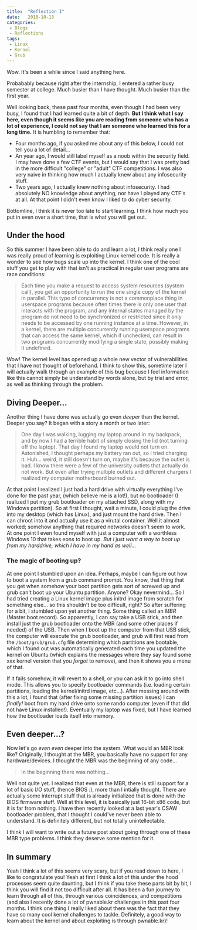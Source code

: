 ```yaml
---
title:  "Reflection I"
date:   2018-10-13
categories:
 - Blogs
 - Reflections
tags: 
 - Linux
 - Kernel
 - Grub
---
```


Wow. It's been a while since I said anything here. 

Probabably because right after the internship, I entered a rather busy semester
at college. Much busier than I have thought. Much busier than the first year. 

Well looking back, these past four months, even though I had been very busy, I
found that I had learned quite a bit of depth. **But I think what I say here, 
even though it seems like you are reading from someone who has a lot of
experience, I could not say that I am someone who learned this for a long
time.** It is humbling to remember that:
 * Four months ago, if you asked me about any of this below, I could not tell
   you a lot of detail...
 * An year ago, I would still label myself as a noob within the security field.
   I may have done a few CTF events, but I would say that I was pretty bad in
   the more difficult "college" or "adult" CTF competitions. I was also very
   naive in thinking how much I actually knew about any infosecurity stuff.
 * Two years ago, I actually knew nothing about infosecurity. I had absolutely
   NO knowledge about anything, nor have I played any CTF's at all. At that
   point I didn't even know I liked to do cyber security. 

Bottomline, I think it is never too late to start learning. I think how much you
put in even over a short time, that is what you will get out. 

## Under the hood

So this summer I have been able to do and learn a lot, I think really one I was
really proud of learning is exploiting Linux kernel code. It is really a wonder
to see how bugs scale up into the kernel. I think one of the cool stuff you get
to play with that isn't as practical in regular user programs are race
conditions:

> Each time you make a request to access system resources (system call), you get
an opportunity to run the one single copy of the kernel in parallel. This type
of concurrency is not a commonplace thing in userspace programs because often
times there is only one user that interacts with the program, and any internal
states managed by the program do not need to be synchronized or restricted since
it only needs to be accessed by one running instance at a time. However, in a
kernel, there are multiple concurrently running userspace programs that can
access the same kernel, which if unchecked, can result in two programs
concurrently modifying a single state, possibly making it undefined.

Wow! The kernel level has opened up a whole new vector of vulnerabilities that I
have not thought of beforehand. I think to show this, sometime later I will
actually walk through an example of this bug because I feel information like
this cannot simply be understand by words alone, but by trial and error, as well
as thinking through the problem.

## Diving Deeper...

Another thing I have done was actually go even *deeper* than the kernel. Deeper
you say? It began with a story a month or two later:

> One day I was walking, lugging my laptop around in my backpack, and by now I
had a terrible habit of simply closing the lid (not turning off the laptop).
That day I found my laptop would not turn on. Astonished, I thought perhaps my
battery ran out, so I tried charging it. Huh... weird, it still doesn't turn on,
maybe it's because the outlet is bad. I know there were a few of the university
outlets that actually do not work. But even after trying multiple outlets and
different chargers I realized my computer motherboard burned out. 

At that point I realized I just had a hard drive with virtually everything I've
done for the past year, (which believe me is a lot!), but no bootloader (I
realized I put my grub bootloader on my attached SSD, along with my Windows
partition). So at first I thought, wait a minute, I could plug the drive into my
desktop (which has Linux), and just mount the hard drive. Then I can chroot into
it and actually use it as a virutal container. Well it almost worked; somehow
anything that required networks doesn't seem to work. At one point I even found
myself with just a computer with a worthless Windows 10 that takes eons to boot
up. *But I just want a way to boot up from my harddrive, which I have in my hand
as well...* 

### The magic of booting up?
At one point I stumbled upon an idea. Perhaps, maybe I can figure out how to
boot a system from a grub command prompt. You know, that thing that you get when
somehow your boot partition gets sort of screwed up and grub can't boot up your
Ubuntu partition. Anyone? Okay nevermind... So I had tried creating a Linux
kernel image plus initrd image from scratch for something else... so this
shouldn't be too difficult, right? So after suffering for a bit, I stumbled upon
yet another thing.  Some thing called an *MBR* (Master boot record). So
apparently, I can say take a USB stick, and then install just the grub
bootloader onto the MBR (and some other places if needed) of the USB. Then when
I boot up the computer from that USB stick, the computer will execute the grub
bootloader, and grub will first read from the `/boot/grub/grub.cfg` file
determining which partitions are bootable, which I found out was automatically
generated each time you updated the kernel on Ubuntu (which explains the
messages where they say found some xxx kernel version that you *forgot* to
remove), and then it shows you a menu of that. 

If it fails somehow, it will revert to a shell, or you can ask it to go into
shell mode. This allows you to specify bootloader commands (i.e. loading certain
partitions, loading the kernel/initrd image, etc...). After messing around with
this a lot, I found that (after fixing some missing partition issues) I can
*finally!* boot from my hard drive onto some rando computer (even if that did
not have Linux installed!). Eventually my laptop was fixed, but I have learned
how the bootloader loads itself into memory.

## Even deeper...?

Now let's go *even even* deeper into the system. What would an MBR look like?
Originally, I thought at the MBR, you basically have no support for any
hardware/devices. I thought the MBR was the beginning of any code...

> In the beginning there was nothing...

Well not quite yet. I realized that even at the MBR, there is still support for
a lot of basic I/O stuff, (hence BIOS :), more than I intially thought. There
are actually some interrupt stuff that is already initialized that is done with
the BIOS firmware stuff. Well at this level, it is basically just 16-bit x86
code, but it is far from nothing. I have then recently looked at a last year's
CSAW bootloader problem, that I thought I could've never been able to
understand. It is definitely different, but not totally unintellectable. 

I think I will want to write out a future post about going through one of these
MBR type problems. I think they deserve some mention for it. 

## In summary
Yeah I think a lot of this seems very scary, but if you read down to here, I
like to congratulate you! Yeah at first I think a lot of this under the hood
processes seem quite daunting, but I think if you take these parts bit by bit, I
think you will find it not too difficult after all. It has been a fun journey to
learn through all of this, through various coincidences, and competitions (and
also I recently done a lot of pwnable.kr challenges in this past four months. I
think one thing I really liked about them was the fact that they have so many
cool kernel challenges to tackle. Definitely, a good way to learn about the
kernel and about exploiting is through pwnable.kr)! 

